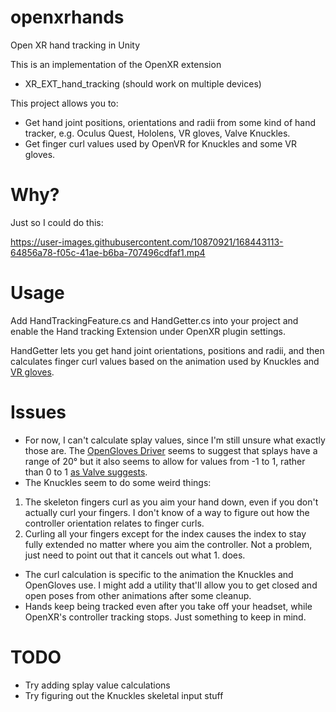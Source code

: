 # openxrhands
Open XR hand tracking in Unity

This is an implementation of the OpenXR extension
- XR_EXT_hand_tracking (should work on multiple devices)

This project allows you to:
- Get hand joint positions, orientations and radii from some kind of hand tracker, e.g. Oculus Quest, Hololens, VR gloves, Valve Knuckles. 
- Get finger curl values used by OpenVR for Knuckles and some VR gloves.

# Why?
Just so I could do this:

https://user-images.githubusercontent.com/10870921/168443113-64856a78-f05c-41ae-b6ba-707496cdfaf1.mp4

# Usage
Add HandTrackingFeature.cs and HandGetter.cs into your project and enable the Hand tracking Extension under OpenXR plugin settings.

HandGetter lets you get hand joint orientations, positions and radii, and then calculates finger curl values based on the animation used by Knuckles and [VR gloves](https://github.com/LucidVR/opengloves-driver/tree/develop/openglove/resources/anims).

# Issues
- For now, I can't calculate splay values, since I'm still unsure what exactly those are. The [OpenGloves Driver](https://github.com/LucidVR/opengloves-driver/blob/763b6e9e90dcf44f1161a965ccc595e5f725f0b8/src/Bones.cpp#L181) seems to suggest that splays have a range of 20° but it also seems to allow for values from -1 to 1, rather than 0 to 1 [as Valve suggests](https://valvesoftware.github.io/steamvr_unity_plugin/articles/Skeleton-Input.html#finger-curls).
- The Knuckles seem to do some weird things:
1. The skeleton fingers curl as you aim your hand down, even if you don't actually curl your fingers. I don't know of a way to figure out how the controller orientation relates to finger curls.
2. Curling all your fingers except for the index causes the index to stay fully extended no matter where you aim the controller. Not a problem, just need to point out that it cancels out what 1. does.
- The curl calculation is specific to the animation the Knuckles and OpenGloves use. I might add a utility that'll allow you to get closed and open poses from other animations after some cleanup.
- Hands keep being tracked even after you take off your headset, while OpenXR's controller tracking stops. Just something to keep in mind.

# TODO
- Try adding splay value calculations 
- Try figuring out the Knuckles skeletal input stuff
